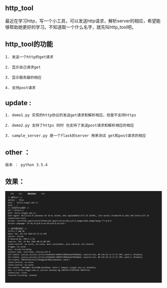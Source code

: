## http_tool 

最近在学习http，写一个小工具，可以发送http请求，解析server的相应，希望能够帮助她更好的学习。不知道取一个什么名字，就先叫http_tool吧。

## http_tool的功能
    1. 发送一个http的get请求 

    2. 显示自己请求get

    3. 显示服务器的相应

    4. 支持post请求


## update :
    1. demo1.py 实现的http协议的发送get请求和解析相应，但是不支持https 
    
    2. demo2.py 支持了https 同时 也支持了发送post请求和解析相应的相应 
    
    3. sample_server.py 是一个flask的server 用来测试 get和post请求的相应


## other ： 

    版本 ： python 3.5.4


## 效果：
![](捕获.PNG)
